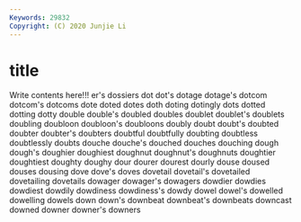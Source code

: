 ```yaml
---
Keywords: 29832
Copyright: (C) 2020 Junjie Li
---
```


# title

Write contents here!!!
er's 
dossiers
dot 
dot's 
dotage 
dotage's 
dotcom 
dotcom's 
dotcoms 
dote 
doted 
dotes
doth 
doting 
dotingly 
dots 
dotted 
dotting 
dotty 
double 
double's 
doubled
doubles 
doublet 
doublet's 
doublets 
doubling 
doubloon 
doubloon's 
doubloons 
doubly 
doubt
doubt's 
doubted 
doubter 
doubter's 
doubters 
doubtful 
doubtfully 
doubting 
doubtless 
doubtlessly
doubts 
douche 
douche's 
douched 
douches 
douching 
dough 
dough's 
doughier 
doughiest
doughnut 
doughnut's 
doughnuts 
doughtier 
doughtiest 
doughty 
doughy 
dour 
dourer 
dourest
dourly 
douse 
doused 
douses 
dousing 
dove 
dove's 
doves 
dovetail 
dovetail's
dovetailed 
dovetailing 
dovetails 
dowager 
dowager's 
dowagers 
dowdier 
dowdies 
dowdiest 
dowdily
dowdiness 
dowdiness's 
dowdy 
dowel 
dowel's 
dowelled 
dowelling 
dowels 
down 
down's
downbeat 
downbeat's 
downbeats 
downcast 
downed 
downer 
downer's 
downers 

